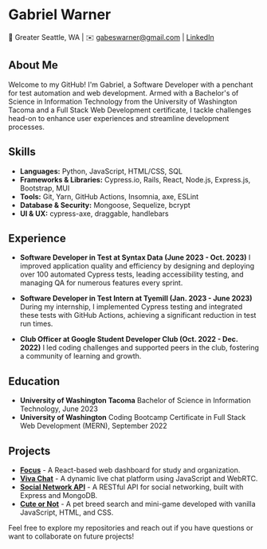 # Gabriel Warner

📍 Greater Seattle, WA | ✉️ gabeswarner@gmail.com | [LinkedIn](www.linkedin.com/in/gabrielwarner)

## About Me
Welcome to my GitHub! I'm Gabriel, a Software Developer with a penchant for test automation and web development. Armed with a Bachelor's of Science in Information Technology from the University of Washington Tacoma and a Full Stack Web Development certificate, I tackle challenges head-on to enhance user experiences and streamline development processes.

## Skills
- **Languages:** Python, JavaScript, HTML/CSS, SQL
- **Frameworks & Libraries:** Cypress.io, Rails, React, Node.js, Express.js, Bootstrap, MUI
- **Tools:** Git, Yarn, GitHub Actions, Insomnia, axe, ESLint
- **Database & Security:** Mongoose, Sequelize, bcrypt
- **UI & UX:** cypress-axe, draggable, handlebars

## Experience
- **Software Developer in Test at Syntax Data (June 2023 - Oct. 2023)**
  I improved application quality and efficiency by designing and deploying over 100 automated Cypress tests, leading accessibility testing, and managing QA for numerous features every sprint.

- **Software Developer in Test Intern at Tyemill (Jan. 2023 - June 2023)**
  During my internship, I implemented Cypress testing and integrated these tests with GitHub Actions, achieving a significant reduction in test run times.

- **Club Officer at Google Student Developer Club (Oct. 2022 - Dec. 2022)**
  I led coding challenges and supported peers in the club, fostering a community of learning and growth.

## Education
- **University of Washington Tacoma**
  Bachelor of Science in Information Technology, June 2023
- **University of Washington**
  Coding Bootcamp Certificate in Full Stack Web Development (MERN), September 2022

## Projects
- [**Focus**](https://github.com/GabrielWarner/study-desk-frontend) - A React-based web dashboard for study and organization.
- [**Viva Chat**](https://github.com/brownj47/random-video-chat) - A dynamic live chat platform using JavaScript and WebRTC.
- [**Social Network API**](https://github.com/GabrielWarner/social-network-api) - A RESTful API for social networking, built with Express and MongoDB.
- [**Cute or Not**](https://github.com/GabrielWarner/cute-and-cuddly) - A pet breed search and mini-game developed with vanilla JavaScript, HTML, and CSS.

Feel free to explore my repositories and reach out if you have questions or want to collaborate on future projects!
